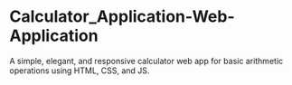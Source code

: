 # Calculator_Application-Web-Application
A simple, elegant, and responsive calculator web app for basic arithmetic operations using HTML, CSS, and JS.
